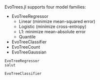 EvoTrees.jl supports four model families:
- EvoTreeRegressor
    - Linear (minimize mean-squared error)
    - Logistic (minimize cross-entropy)
    - L1: minimize mean-absolute error
    - Quantile
- EvoTreeClassifier
- EvoTreeCount
- EvoTreeGaussian

```@docs
EvoTreeRegressor
salut
```

```@docs
EvoTreeClassifier
```